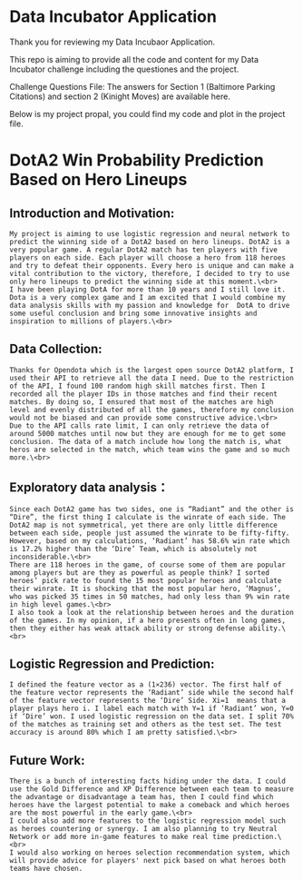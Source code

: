 # Data Incubator Application
Thank you for reviewing my Data Incubaor Application.

This repo is aiming  to provide all the code and content for my Data Incubator challenge including the questiones and the project.

Challenge Questions File:
The answers for Section 1 (Baltimore Parking Citations) and section 2 (Kinight Moves) are available here.

Below is my project propal, you could find my code and plot in the project file.

# DotA2 Win Probability Prediction Based on Hero Lineups
## Introduction and Motivation:
	My project is aiming to use logistic regression and neural network to predict the winning side of a DotA2 based on hero lineups. DotA2 is a very popular game. A regular DotA2 match has ten players with five players on each side. Each player will choose a hero from 118 heroes and try to defeat their opponents. Every hero is unique and can make a vital contribution to the victory, therefore, I decided to try to use only hero lineups to predict the winning side at this moment.\<br>  
	I have been playing DotA for more than 10 years and I still love it. Dota is a very complex game and I am excited that I would combine my data analysis skills with my passion and knowledge for  DotA to drive some useful conclusion and bring some innovative insights and inspiration to millions of players.\<br>  
## Data Collection:
	Thanks for Opendota which is the largest open source DotA2 platform, I used their API to retrieve all the data I need. Due to the restriction of the API, I found 100 random high skill matches first. Then I recorded all the player IDs in those matches and find their recent matches. By doing so, I ensured that most of the matches are high level and evenly distributed of all the games, therefore my conclusion would not be biased and can provide some constructive advice.\<br>  
    Due to the API calls rate limit, I can only retrieve the data of around 5000 matches until now but they are enough for me to get some conclusion. The data of a match include how long the match is, what heros are selected in the match, which team wins the game and so much more.\<br>  
## Exploratory data analysis：
	Since each DotA2 game has two sides, one is “Radiant” and the other is “Dire”, the first thing I calculate is the winrate of each side. The DotA2 map is not symmetrical, yet there are only little difference between each side, people just assumed the winrate to be fifty-fifty. However, based on my calculations, ‘Radiant’ has 58.6% win rate which is 17.2% higher than the ‘Dire’ Team, which is absolutely not inconsiderable.\<br>  
	There are 118 heroes in the game, of course some of them are popular among players but are they as powerful as people think? I sorted heroes’ pick rate to found the 15 most popular heroes and calculate their winrate. It is shocking that the most popular hero, ‘Magnus’, who was picked 35 times in 50 matches, had only less than 9% win rate in high level games.\<br>  
	I also took a look at the relationship between heroes and the duration of the games. In my opinion, if a hero presents often in long games, then they either has weak attack ability or strong defense ability.\<br>  
## Logistic Regression and Prediction:
	I defined the feature vector as a (1⨯236) vector. The first half of the feature vector represents the ‘Radiant’ side while the second half of the feature vector represents the ‘Dire’ Side. Xi=1  means that a player plays hero i. I label each match with Y=1 if ‘Radiant’ won, Y=0 if ‘Dire’ won. I used logistic regression on the data set. I split 70% of the matches as training set and others as the test set. The test accuracy is around 80% which I am pretty satisfied.\<br>  
## Future Work:
	There is a bunch of interesting facts hiding under the data. I could use the Gold Difference and XP Difference between each team to measure the advantage or disadvantage a team has, then I could find which heroes have the largest potential to make a comeback and which heroes are the most powerful in the early game.\<br>  
	I could also add more features to the logistic regression model such as heroes countering or synergy. I am also planning to try Neutral Network or add more in-game features to make real time prediction.\<br>  
    I would also working on heroes selection recommendation system, which will provide advice for players' next pick based on what heroes both teams have chosen.
